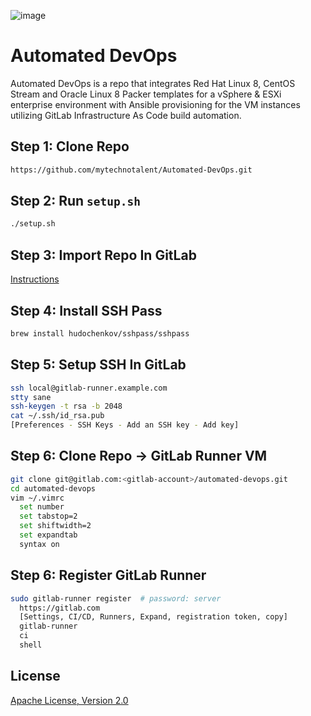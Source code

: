 ![image](https://github.com/mytechnotalent/Automated-DevOps/blob/main/Automated%20DevOps.png?raw=true)

# Automated DevOps
Automated DevOps is a repo that integrates Red Hat Linux 8, CentOS Stream and Oracle Linux 8 Packer templates for a vSphere & ESXi enterprise environment with Ansible provisioning for the VM instances utilizing GitLab Infrastructure As Code build automation.

## Step 1: Clone Repo
```bash
https://github.com/mytechnotalent/Automated-DevOps.git
```

## Step 2: Run `setup.sh`
```bash
./setup.sh
```

## Step 3: Import Repo In GitLab
[Instructions](https://docs.gitlab.com/ee/user/project/import/github.html)

## Step 4: Install SSH Pass
```bash
brew install hudochenkov/sshpass/sshpass
```

## Step 5: Setup SSH In GitLab
```bash
ssh local@gitlab-runner.example.com
stty sane
ssh-keygen -t rsa -b 2048
cat ~/.ssh/id_rsa.pub
[Preferences - SSH Keys - Add an SSH key - Add key]
```

## Step 6: Clone Repo -> GitLab Runner VM
```bash
git clone git@gitlab.com:<gitlab-account>/automated-devops.git
cd automated-devops
vim ~/.vimrc
  set number
  set tabstop=2    
  set shiftwidth=2
  set expandtab 
  syntax on
```

## Step 6: Register GitLab Runner
```bash
sudo gitlab-runner register  # password: server
  https://gitlab.com
  [Settings, CI/CD, Runners, Expand, registration token, copy]
  gitlab-runner
  ci
  shell

```

## License
[Apache License, Version 2.0](https://www.apache.org/licenses/LICENSE-2.0)
